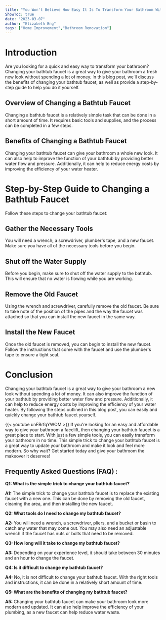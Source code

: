 ```yaml
---
title: "You Won't Believe How Easy It Is To Transform Your Bathroom With This Simple Trick To Change Your Bathtub Faucet!"
ShowToc: true 
date: "2023-03-07"
author: "Elizabeth Eng" 
tags: ["Home Improvement","Bathroom Renovation"]
---
```

# Introduction

Are you looking for a quick and easy way to transform your bathroom? Changing your bathtub faucet is a great way to give your bathroom a fresh new look without spending a lot of money. In this blog post, we'll discuss the benefits of changing your bathtub faucet, as well as provide a step-by-step guide to help you do it yourself. 

## Overview of Changing a Bathtub Faucet

Changing a bathtub faucet is a relatively simple task that can be done in a short amount of time. It requires basic tools and supplies, and the process can be completed in a few steps. 

## Benefits of Changing a Bathtub Faucet

Changing your bathtub faucet can give your bathroom a whole new look. It can also help to improve the function of your bathtub by providing better water flow and pressure. Additionally, it can help to reduce energy costs by improving the efficiency of your water heater. 

# Step-by-Step Guide to Changing a Bathtub Faucet

Follow these steps to change your bathtub faucet: 

## Gather the Necessary Tools

You will need a wrench, a screwdriver, plumber's tape, and a new faucet. Make sure you have all of the necessary tools before you begin. 

## Shut off the Water Supply

Before you begin, make sure to shut off the water supply to the bathtub. This will ensure that no water is flowing while you are working. 

## Remove the Old Faucet

Using the wrench and screwdriver, carefully remove the old faucet. Be sure to take note of the position of the pipes and the way the faucet was attached so that you can install the new faucet in the same way. 

## Install the New Faucet

Once the old faucet is removed, you can begin to install the new faucet. Follow the instructions that come with the faucet and use the plumber's tape to ensure a tight seal. 

# Conclusion

Changing your bathtub faucet is a great way to give your bathroom a new look without spending a lot of money. It can also improve the function of your bathtub by providing better water flow and pressure. Additionally, it can help to reduce energy costs by improving the efficiency of your water heater. By following the steps outlined in this blog post, you can easily and quickly change your bathtub faucet yourself.

{{< youtube unFBrfqYWOM >}} 
If you're looking for an easy and affordable way to give your bathroom a facelift, then changing your bathtub faucet is a great place to start. With just a few simple tools, you can easily transform your bathroom in no time. This simple trick to change your bathtub faucet is a great way to update your bathroom and make it look and feel more modern. So why wait? Get started today and give your bathroom the makeover it deserves!

## Frequently Asked Questions (FAQ) :
**Q1: What is the simple trick to change your bathtub faucet?**

**A1:** The simple trick to change your bathtub faucet is to replace the existing faucet with a new one. This can be done by removing the old faucet, cleaning the area, and then installing the new faucet.

**Q2: What tools do I need to change my bathtub faucet?**

**A2:** You will need a wrench, a screwdriver, pliers, and a bucket or basin to catch any water that may come out. You may also need an adjustable wrench if the faucet has nuts or bolts that need to be removed.

**Q3: How long will it take to change my bathtub faucet?**

**A3:** Depending on your experience level, it should take between 30 minutes and an hour to change the faucet.

**Q4: Is it difficult to change my bathtub faucet?**

**A4:** No, it is not difficult to change your bathtub faucet. With the right tools and instructions, it can be done in a relatively short amount of time.

**Q5: What are the benefits of changing my bathtub faucet?**

**A5:** Changing your bathtub faucet can make your bathroom look more modern and updated. It can also help improve the efficiency of your plumbing, as a new faucet can help reduce water waste.





